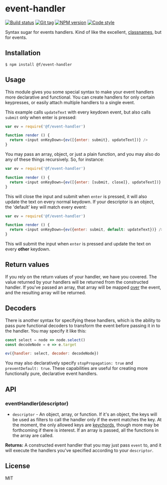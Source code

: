 
# event-handler

[![Build status][travis-image]][travis-url]
[![Git tag][git-image]][git-url]
[![NPM version][npm-image]][npm-url]
[![Code style][standard-image]][standard-url]

Syntax sugar for events handlers. Kind of like the excellent, [classnames](https://github.com/JedWatson/classnames), but for events.

## Installation

    $ npm install @f/event-handler

## Usage

This module gives you some special syntax to make your event handlers more declarative and functional. You can create handlers for only certain keypresses, or easily attach multiple handlers to a single event.

This example calls `updateText` with every keydown event, but also calls `submit` only when enter is pressed:

```js
var ev = require('@f/event-handler')

function render () {
  return <input onKeyDown={ev([{enter: submit}, updateText])} />
}
```

You may pass an array, object, or just a plain function, and you may also do any of these things recursively. So, for instance:

```js
var ev = require('@f/event-handler')

function render () {
  return <input onKeyDown={ev([{enter: [submit, close]}, updateText])} />
}
```

This will close the input and submit when `enter` is pressed, it will also update the text on every normal keydown.
If your descriptor is an object, the 'default' key will match every event:

```js
var ev = require('@f/event-handler')

function render () {
  return <input onKeyDown={ev({enter: submit, default: updateText})} />
}
```

This will submit the input when `enter` is pressed and update the text on every __other__ keydown.

## Return values

If you rely on the return values of your handler, we have you covered. The value returned by your handlers will be returned from the constructed handler. If you've passed an array, that array will be mapped [over](https://github.com/micro-js/over) the event, and the resulting array will be returned.

## Decoders

There is another syntax for specifying these handlers, which is the ability to pass pure functional decoders to transform the event before passing it in to the handler. You may specify it like this:

```js
const select = node => node.select()
const decodeNode = e => e.target

ev({handler: select, decoder: decodeNode})
```

You may also declaratively specify `stopPropagation: true` and `preventDefault: true`. These capabilities are useful for creating more functionally pure, declarative event handlers.

## API

### eventHandler(descriptor)

- `descriptor` - An object, array, or function. If it's an object, the keys will be used as filters to call the handler only if the event matches the key. At the moment, the only allowed keys are [keychords](https://github.com/micro-js/keychord), though more may be forthcoming if there is interest. If an array is passed, all the functions in the array are called.

**Returns:** A constructed event handler that you may just pass `event` to, and it will execute the handlers you've specified according to your `descriptor`.

## License

MIT

[travis-image]: https://img.shields.io/travis/micro-js/event-handler.svg?style=flat-square
[travis-url]: https://travis-ci.org/micro-js/event-handler
[git-image]: https://img.shields.io/github/tag/micro-js/event-handler.svg?style=flat-square
[git-url]: https://github.com/micro-js/event-handler
[standard-image]: https://img.shields.io/badge/code%20style-standard-brightgreen.svg?style=flat-square
[standard-url]: https://github.com/feross/standard
[npm-image]: https://img.shields.io/npm/v/@f/event-handler.svg?style=flat-square
[npm-url]: https://npmjs.org/package/@f/event-handler
